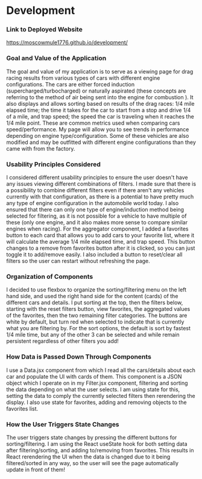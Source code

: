 # Development

### Link to Deployed Website
https://moscowmule1776.github.io/development/

### Goal and Value of the Application
The goal and value of my application is to serve as a viewing page for drag racing results from various types of cars with different engine configurations. The cars are either forced induction (supercharged/turbocharged) or naturally aspirated (these concepts are referring to the method of air being sent into the engine for combustion ). It also displays and allows sorting based on results of the drag races: 1/4 mile elapsed time; the time it takes for the car to start from a stop and drive 1/4 of a mile, and trap speed; the speed the car is traveling when it reaches the 1/4 mile point. These are common metrics used when comparing cars speed/performance. My page will allow you to see trends in performance depending on engine type/configuration. Some of these vehicles are also modified and may be outfitted with different engine configurations than they came with from the factory.

### Usability Principles Considered
I considered different usability principles to ensure the user doesn't have any issues viewing different combinations of filters. I made sure that there is a possibility to combine different filters even if there aren't any vehicles currently with that configuration, as there is a potential to have pretty much any type of engine configuration in the automobile world today. I also ensured that there can only one type of engine/induction method being selected for filtering, as it is not possible for a vehicle to have multiple of these (only one engine, and it also makes more sense to compare similar engines when racing). For the aggregator component, I added a favorites button to each card that allows you to add cars to your favorite list, where it will calculate the average 1/4 mile elapsed time, and trap speed. This button changes to a remove from favorites button after it is clicked, so you can just toggle it to add/remove easily. I also included a button to reset/clear all filters so the user can restart without refreshing the page.

### Organization of Components
I decided to use flexbox to organize the sorting/filtering menu on the left hand side, and used the right hand side for the content (cards) of the different cars and details. I put sorting at the top, then the filters below, starting with the reset filters button, view favorites, the aggregated values of the favorites, then the two remaining filter categories. The buttons are white by default, but turn red when selected to indicate that is currently what you are filtering by. For the sort options, the default is sort by fastest 1/4 mile time, but any of the other 3 can be selected and while remain persistent regardless of other filters you add!

### How Data is Passed Down Through Components
I use a Data.jsx component from which I read all the cars/details about each car and populate the UI with cards of them. This component is a JSON object which I operate on in my Filter.jsx component, filtering and sorting the data depending on what the user selects. I am using state for this, setting the data to comply the currently selected filters then rerendering the display. I also use state for favorites, adding and removing objects to the favorites list.

### How the User Triggers State Changes
The user triggers state changes by pressing the different buttons for sorting/filtering. I am using the React useState hook for both setting data after filtering/sorting, and adding to/removing from favorites. This results in React rerendering the UI when the data is changed due to it being filtered/sorted in any way, so the user will see the page automatically update in front of them!
